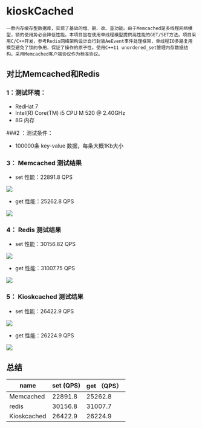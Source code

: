 # kioskCached
    一款内存缓存型数据库，实现了基础的增、删、改、查功能。由于Memcached是多线程网络模型，锁的使用势必会降低性能。本项目旨在使用单线程模型提供高性能的GET/SET方法。项目采用C/C++开发，参考Redis网络架构设计自行封装AeEvent事件处理框架，单线程IO多路复用模型避免了锁的争用，保证了操作的原子性。使用C++11 unordered_set管理内存数据结构。采用Memcached客户端协议作为标准协议。


## 对比Memcached和Redis

### 1：测试环境： 
- RedHat 7  
- Intel(R) Core(TM) i5 CPU       M 520  @ 2.40GHz
- 8G 内存

###2 ：测试条件：
- 100000条 key-value 数据，每条大概1Kb大小


### 3： Memcached 测试结果

- set 性能：22891.8 QPS

![](/images/memcached_set.png)

- get 性能：25262.8 QPS

![](/images/memcached_get.png)

### 4： Redis 测试结果

- set 性能：30156.82 QPS

![](/images/redis_set.png)

- get 性能：31007.75 QPS

![](/images/redis_get.png)


### 5： Kioskcached 测试结果

- set 性能：26422.9 QPS

![](/images/kiosk_set.png)

- get 性能：26224.9 QPS

![](/images/kiosk_get.png)



## 总结




|name | set (QPS)| get  （QPS）| 
|---|---|---|
|Memcached|22891.8|25262.8|
|redis|30156.8|31007.7|
|Kioskcached|26422.9|26224.9|
